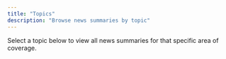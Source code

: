 ```yaml
---
title: "Topics"
description: "Browse news summaries by topic"
---
```


Select a topic below to view all news summaries for that specific area of coverage.
